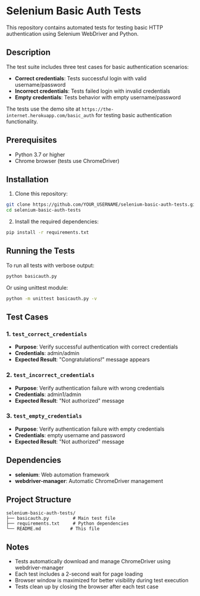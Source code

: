 # Selenium Basic Auth Tests

This repository contains automated tests for testing basic HTTP authentication using Selenium WebDriver and Python.

## Description

The test suite includes three test cases for basic authentication scenarios:
- **Correct credentials**: Tests successful login with valid username/password
- **Incorrect credentials**: Tests failed login with invalid credentials  
- **Empty credentials**: Tests behavior with empty username/password

The tests use the demo site at `https://the-internet.herokuapp.com/basic_auth` for testing basic authentication functionality.

## Prerequisites

- Python 3.7 or higher
- Chrome browser (tests use ChromeDriver)

## Installation

1. Clone this repository:
```bash
git clone https://github.com/YOUR_USERNAME/selenium-basic-auth-tests.git
cd selenium-basic-auth-tests
```

2. Install the required dependencies:
```bash
pip install -r requirements.txt
```

## Running the Tests

To run all tests with verbose output:
```bash
python basicauth.py
```

Or using unittest module:
```bash
python -m unittest basicauth.py -v
```

## Test Cases

### 1. `test_correct_credentials`
- **Purpose**: Verify successful authentication with correct credentials
- **Credentials**: admin/admin
- **Expected Result**: "Congratulations!" message appears

### 2. `test_incorrect_credentials` 
- **Purpose**: Verify authentication failure with wrong credentials
- **Credentials**: admin1/admin
- **Expected Result**: "Not authorized" message

### 3. `test_empty_credentials`
- **Purpose**: Verify authentication failure with empty credentials
- **Credentials**: empty username and password
- **Expected Result**: "Not authorized" message

## Dependencies

- **selenium**: Web automation framework
- **webdriver-manager**: Automatic ChromeDriver management

## Project Structure

```
selenium-basic-auth-tests/
├── basicauth.py         # Main test file
├── requirements.txt     # Python dependencies
└── README.md           # This file
```

## Notes

- Tests automatically download and manage ChromeDriver using webdriver-manager
- Each test includes a 2-second wait for page loading
- Browser window is maximized for better visibility during test execution
- Tests clean up by closing the browser after each test case